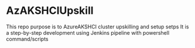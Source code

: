 # AzAKSHCIUpskill
This repo purpose is to AzureAKSHCI cluster upskilling and setup setps
It is a step-by-step development using Jenkins pipeline with powershell command/scripts
